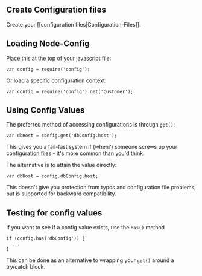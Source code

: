## Create Configuration files

Create your [[configuration files|Configuration-Files]].

## Loading Node-Config

Place this at the top of your javascript file:
```
var config = require('config');
```

Or load a specific configuration context:
```
var config = require('config').get('Customer');
```

## Using Config Values

The preferred method of accessing configurations is through ```get()```:
```
var dbHost = config.get('dbConfig.host');
```
This gives you a fail-fast system if (when?) someone screws up your configuration files - it's more common than you'd think.

The alternative is to attain the value directly:
```
var dbHost = config.dbConfig.host;
```
This doesn't give you protection from typos and configuration file problems, but is supported for backward compatibility.

## Testing for config values

If you want to see if a config value exists, use the ```has()``` method
```
if (config.has('dbConfig')) {
  ...
}
```
This can be done as an alternative to wrapping your ```get()``` around a try/catch block.


